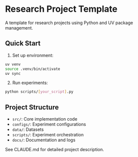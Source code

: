 # Research Project Template

A template for research projects using Python and UV package management.

## Quick Start

1. Set up environment:
```bash
uv venv
source .venv/bin/activate
uv sync
```

2. Run experiments:
```bash
python scripts/[your_script].py
```

## Project Structure

- `src/`: Core implementation code
- `configs/`: Experiment configurations
- `data/`: Datasets
- `scripts/`: Experiment orchestration
- `docs/`: Documentation and logs

See CLAUDE.md for detailed project description.